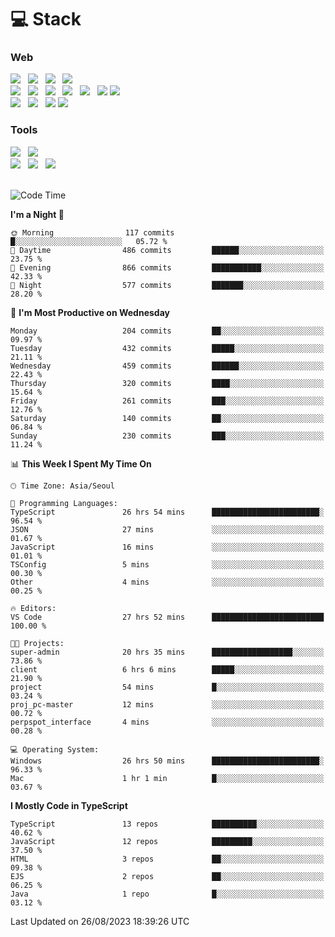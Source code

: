 <h1>💻 Stack</h1>
<div>
 <h3>Web</h3>
 <!-- badge : https://shields.io/ -->
 <!-- icon : https://simpleicons.org/?q=Get -->
 <img src="https://img.shields.io/badge/HTML5-e74c3c?style=flat-square&logo=HTML5&logoColor=white"/> &nbsp 
 <img src="https://img.shields.io/badge/CSS3-0A84FF?style=flat-square&logo=CSS3&logoColor=white"/> &nbsp 
 <img src="https://img.shields.io/badge/JavaScript-FFCD11?style=flat-square&logo=JavaScript&logoColor=white"/> &nbsp 
 <img src="https://img.shields.io/badge/TypeScript-3075C0?style=flat-square&logo=TypeScript&logoColor=white"/>
 <br/>
 <img src="https://img.shields.io/badge/Next-000000?style=flat-square&logo=nextdotjs&logoColor=white"/> &nbsp 
 <img src="https://img.shields.io/badge/React-00BCF6?style=flat-square&logo=React&logoColor=white"/> &nbsp 
 <img src="https://img.shields.io/badge/Redux-764ABC?style=flat-square&logo=Redux&logoColor=white"/> &nbsp
 <img src="https://img.shields.io/badge/Recoil-3578E5?style=flat-square&logo=recoil&logoColor=white"/> &nbsp
 <img src="https://img.shields.io/badge/React-Query-FF4154?style=flat-square&logo=reactquery&logoColor=white"/> &nbsp 
 <img src="https://img.shields.io/badge/styled%2Dcomponents-DB7093?style=flat-square&logo=styled%2Dcomponents&logoColor=white"/>
 <img src="https://img.shields.io/badge/CSS Modules-000000?style=flat-square&logo=CSS Modules&logoColor=white"/> &nbsp 
 <br/>
 <img src="https://img.shields.io/badge/Node-339933?style=flat-square&logo=Node.js&logoColor=white"/> &nbsp 
 <img src="https://img.shields.io/badge/Express-000000?style=flat-square&logo=Express&logoColor=white"/> &nbsp 
 <img src="https://img.shields.io/badge/MongoDB-47A248?style=flat-square&logo=MongoDB&logoColor=white"/>
 <img src="https://img.shields.io/badge/MariaDB-003545?style=flat-square&logo=mariadb&logoColor=white"/>
 
 <h3>Tools</h3>
 <img src="https://img.shields.io/badge/Visual Studio Code-007ACC?style=flat-square&logo=Visual Studio Code&logoColor=white"/> &nbsp 
 <img src="https://img.shields.io/badge/Postman-FF6C37?style=flat-square&logo=Postman&logoColor=white"/> &nbsp
 <br>
 <img src="https://img.shields.io/badge/Adobe Photoshop-31A8FF?style=flat-square&logo=Adobe Photoshop&logoColor=white"/> &nbsp 
 <img src="https://img.shields.io/badge/Adobe Illustrator-FF9A00?style=flat-square&logo=Adobe Illustrator&logoColor=white"/> &nbsp 
 <img src="https://img.shields.io/badge/Figma-F24E1E?style=flat-square&logo=Figma&logoColor=white"/> &nbsp
</div>

<br>

<!--START_SECTION:waka-->
![Code Time](http://img.shields.io/badge/Code%20Time-394%20hrs%2042%20mins-blue)

**I'm a Night 🦉** 

```text
🌞 Morning                117 commits         █░░░░░░░░░░░░░░░░░░░░░░░░   05.72 % 
🌆 Daytime                486 commits         ██████░░░░░░░░░░░░░░░░░░░   23.75 % 
🌃 Evening                866 commits         ███████████░░░░░░░░░░░░░░   42.33 % 
🌙 Night                  577 commits         ███████░░░░░░░░░░░░░░░░░░   28.20 % 
```
📅 **I'm Most Productive on Wednesday** 

```text
Monday                   204 commits         ██░░░░░░░░░░░░░░░░░░░░░░░   09.97 % 
Tuesday                  432 commits         █████░░░░░░░░░░░░░░░░░░░░   21.11 % 
Wednesday                459 commits         ██████░░░░░░░░░░░░░░░░░░░   22.43 % 
Thursday                 320 commits         ████░░░░░░░░░░░░░░░░░░░░░   15.64 % 
Friday                   261 commits         ███░░░░░░░░░░░░░░░░░░░░░░   12.76 % 
Saturday                 140 commits         ██░░░░░░░░░░░░░░░░░░░░░░░   06.84 % 
Sunday                   230 commits         ███░░░░░░░░░░░░░░░░░░░░░░   11.24 % 
```


📊 **This Week I Spent My Time On** 

```text
🕑︎ Time Zone: Asia/Seoul

💬 Programming Languages: 
TypeScript               26 hrs 54 mins      ████████████████████████░   96.54 % 
JSON                     27 mins             ░░░░░░░░░░░░░░░░░░░░░░░░░   01.67 % 
JavaScript               16 mins             ░░░░░░░░░░░░░░░░░░░░░░░░░   01.01 % 
TSConfig                 5 mins              ░░░░░░░░░░░░░░░░░░░░░░░░░   00.30 % 
Other                    4 mins              ░░░░░░░░░░░░░░░░░░░░░░░░░   00.25 % 

🔥 Editors: 
VS Code                  27 hrs 52 mins      █████████████████████████   100.00 % 

🐱‍💻 Projects: 
super-admin              20 hrs 35 mins      ██████████████████░░░░░░░   73.86 % 
client                   6 hrs 6 mins        █████░░░░░░░░░░░░░░░░░░░░   21.90 % 
project                  54 mins             █░░░░░░░░░░░░░░░░░░░░░░░░   03.24 % 
proj_pc-master           12 mins             ░░░░░░░░░░░░░░░░░░░░░░░░░   00.72 % 
perpspot_interface       4 mins              ░░░░░░░░░░░░░░░░░░░░░░░░░   00.28 % 

💻 Operating System: 
Windows                  26 hrs 50 mins      ████████████████████████░   96.33 % 
Mac                      1 hr 1 min          █░░░░░░░░░░░░░░░░░░░░░░░░   03.67 % 
```

**I Mostly Code in TypeScript** 

```text
TypeScript               13 repos            ██████████░░░░░░░░░░░░░░░   40.62 % 
JavaScript               12 repos            █████████░░░░░░░░░░░░░░░░   37.50 % 
HTML                     3 repos             ██░░░░░░░░░░░░░░░░░░░░░░░   09.38 % 
EJS                      2 repos             ██░░░░░░░░░░░░░░░░░░░░░░░   06.25 % 
Java                     1 repo              █░░░░░░░░░░░░░░░░░░░░░░░░   03.12 % 
```




 Last Updated on 26/08/2023 18:39:26 UTC
<!--END_SECTION:waka-->
